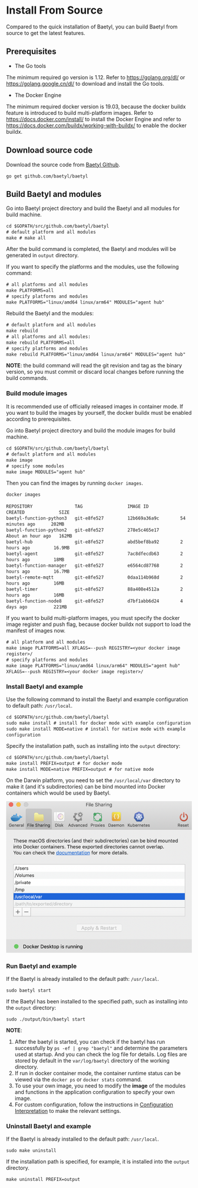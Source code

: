 # Install From Source

Compared to the quick installation of Baetyl, you can build Baetyl from source to get the latest features.

## Prerequisites

- The Go tools

The minimum required go version is 1.12. Refer to https://golang.org/dl/ or https://golang.google.cn/dl/ to download and install the Go tools.

- The Docker Engine

The minimum required docker version is 19.03, because the docker buildx feature is introduced to build multi-platform images. Refer to https://docs.docker.com/install/ to install the Docker Engine and refer to https://docs.docker.com/buildx/working-with-buildx/ to enable the docker buildx.

## Download source code

Download the source code from [Baetyl Github](https://github.com/baetyl/baetyl).

```shell
go get github.com/baetyl/baetyl
```

## Build Baetyl and modules

Go into Baetyl project directory and build the Baetyl and all modules for build machine.

```shell
cd $GOPATH/src/github.com/baetyl/baetyl
# default platform and all modules
make # make all
```

After the build command is completed, the Baetyl and modules will be generated in `output` directory.

If you want to specify the platforms and the modules, use the following command:

```shell
# all platforms and all modules
make PLATFORMS=all
# specify platforms and modules
make PLATFORMS="linux/amd64 linux/arm64" MODULES="agent hub"
```

Rebuild the Baetyl and the modules:

```shell
# default platform and all modules
make rebuild
# all platforms and all modules:
make rebuild PLATFORMS=all
# specify platforms and modules
make rebuild PLATFORMS="linux/amd64 linux/arm64" MODULES="agent hub"
```

**NOTE**: the build command will read the git revision and tag as the binary version, so you must commit or discard local changes before running the build commands.

### Build module images

It is recommended use of officially released images in container mode. If you want to build the images by yourself, the docker buildx must be enabled according to prerequisites.

Go into Baetyl project directory and build the module images for build machine.

```shell
cd $GOPATH/src/github.com/baetyl/baetyl
# default platform and all modules
make image
# specify some modules
make image MODULES="agent hub"
```
Then you can find the images by running `docker images`.

```shell
docker images

REPOSITORY                TAG                 IMAGE ID            CREATED             SIZE
baetyl-function-python3   git-e8fe527         12b669a36a9c        54 minutes ago      202MB
baetyl-function-python2   git-e8fe527         278e5c465e17        About an hour ago   162MB
baetyl-hub                git-e8fe527         abd5bef8ba92        2 hours ago         16.9MB
baetyl-agent              git-e8fe527         7ac8dfecdb63        2 hours ago         18MB
baetyl-function-manager   git-e8fe527         e6564cd87768        2 hours ago         16.7MB
baetyl-remote-mqtt        git-e8fe527         0daa114b968d        2 hours ago         16MB
baetyl-timer              git-e8fe527         88a408e4512a        2 hours ago         16MB
baetyl-function-node8     git-e8fe527         d7bf1abb6d24        4 days ago          221MB
```

If you want to build multi-platform images, you must specify the docker image register and push flag, because docker buildx not support to load the manifest of images now.

```shell
# all platform and all modules
make image PLATFORMS=all XFLAGS=--push REGISTRY=<your docker image register>/
# specify platforms and modules
make image PLATFORMS="linux/amd64 linux/arm64" MODULES="agent hub" XFLAGS=--push REGISTRY=<your docker image register>/ 
```

### Install Baetyl and example

Use the following command to install the Baetyl and example configuration to default path: `/usr/local`.

```shell
cd $GOPATH/src/github.com/baetyl/baetyl
sudo make install # install for docker mode with example configuration
sudo make install MODE=native # install for native mode with example configuration
```

Specify the installation path, such as installing into the `output` directory:

```shell
cd $GOPATH/src/github.com/baetyl/baetyl
make install PREFIX=output # for docker mode 
make install MODE=native PREFIX=output # for native mode
```

On the Darwin platform, you need to set the `/usr/local/var` directory to make it (and it's subdirectories) can be bind mounted into Docker containers which would be used by Baetyl.

![Mount path on Mac](../images/install/docker-path-mount-on-mac.png) 

### Run Baetyl and example

If the Baetyl is already installed to the default path: `/usr/local`.

```shell
sudo baetyl start
```

If the Baetyl has been installed to the specified path, such as installing into the `output` directory:

```shell
sudo ./output/bin/baetyl start
```

**NOTE**:

1. After the baetyl is started, you can check if the baetyl has run successfully by `ps -ef | grep "baetyl"` and determine the parameters used at startup. And you can check the log file for details. Log files are stored by default in the `var/log/baetyl` directory of the working directory.
2. If run in docker container mode, the container runtime status can be viewed via the `docker ps` or `docker stats` command.
3. To use your own image, you need to modify the **image** of the modules and functions in the application configuration to specify your own image.
4. For custom configuration, follow the instructions in [Configuration Interpretation](../guides/Config-interpretation.md) to make the relevant settings.

### Uninstall Baetyl and example

If the Baetyl is already installed to the default path: `/usr/local`.

```shell
sudo make uninstall
```

If the installation path is specified, for example, it is installed into the `output` directory.

```shell
make uninstall PREFIX=output
```
